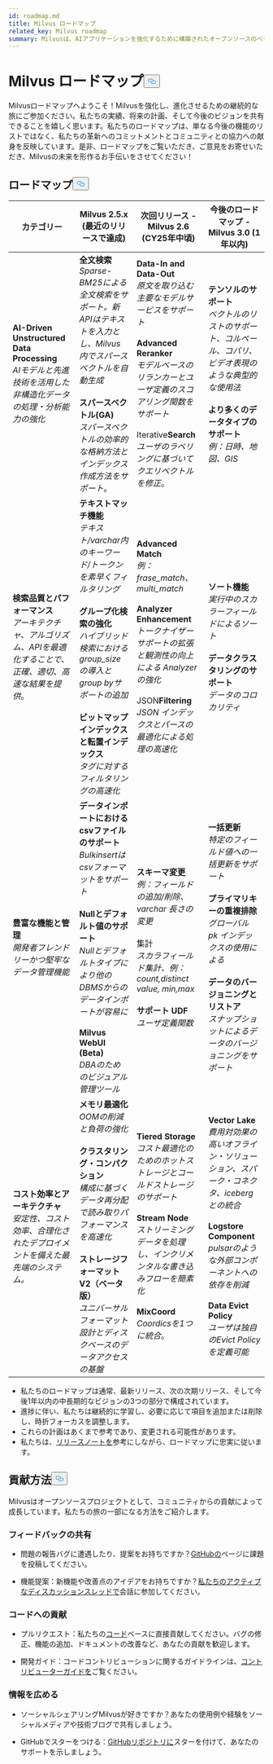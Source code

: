 ```yaml
---
id: roadmap.md
title: Milvus ロードマップ
related_key: Milvus roadmap
summary: Milvusは、AIアプリケーションを強化するために構築されたオープンソースのベクトルデータベースです。私たちの開発ロードマップは以下の通りです。
---
```


<h1 id="Milvus-Roadmap" class="common-anchor-header">Milvus ロードマップ<button data-href="#Milvus-Roadmap" class="anchor-icon" translate="no">
      <svg translate="no"
        aria-hidden="true"
        focusable="false"
        height="20"
        version="1.1"
        viewBox="0 0 16 16"
        width="16"
      >
        <path
          fill="#0092E4"
          fill-rule="evenodd"
          d="M4 9h1v1H4c-1.5 0-3-1.69-3-3.5S2.55 3 4 3h4c1.45 0 3 1.69 3 3.5 0 1.41-.91 2.72-2 3.25V8.59c.58-.45 1-1.27 1-2.09C10 5.22 8.98 4 8 4H4c-.98 0-2 1.22-2 2.5S3 9 4 9zm9-3h-1v1h1c1 0 2 1.22 2 2.5S13.98 12 13 12H9c-.98 0-2-1.22-2-2.5 0-.83.42-1.64 1-2.09V6.25c-1.09.53-2 1.84-2 3.25C6 11.31 7.55 13 9 13h4c1.45 0 3-1.69 3-3.5S14.5 6 13 6z"
        ></path>
      </svg>
    </button></h1><p>Milvusロードマップへようこそ！Milvusを強化し、進化させるための継続的な旅にご参加ください。私たちの実績、将来の計画、そして今後のビジョンを共有できることを嬉しく思います。私たちのロードマップは、単なる今後の機能のリストではなく、私たちの革新へのコミットメントとコミュニティとの協力への献身を反映しています。是非、ロードマップをご覧いただき、ご意見をお寄せいただき、Milvusの未来を形作るお手伝いをさせてください！</p>
<h2 id="Roadmap" class="common-anchor-header">ロードマップ<button data-href="#Roadmap" class="anchor-icon" translate="no">
      <svg translate="no"
        aria-hidden="true"
        focusable="false"
        height="20"
        version="1.1"
        viewBox="0 0 16 16"
        width="16"
      >
        <path
          fill="#0092E4"
          fill-rule="evenodd"
          d="M4 9h1v1H4c-1.5 0-3-1.69-3-3.5S2.55 3 4 3h4c1.45 0 3 1.69 3 3.5 0 1.41-.91 2.72-2 3.25V8.59c.58-.45 1-1.27 1-2.09C10 5.22 8.98 4 8 4H4c-.98 0-2 1.22-2 2.5S3 9 4 9zm9-3h-1v1h1c1 0 2 1.22 2 2.5S13.98 12 13 12H9c-.98 0-2-1.22-2-2.5 0-.83.42-1.64 1-2.09V6.25c-1.09.53-2 1.84-2 3.25C6 11.31 7.55 13 9 13h4c1.45 0 3-1.69 3-3.5S14.5 6 13 6z"
        ></path>
      </svg>
    </button></h2><table>
    <thead>
        <tr>
            <th>カテゴリー</th>
            <th>Milvus 2.5.x (最近のリリースで達成)</th>
            <th>次回リリース - Milvus 2.6 (CY25年中頃)</th>
            <th>今後のロードマップ - Milvus 3.0 (1年以内)</th>
        </tr>
    </thead>
    <tbody>
        <tr>
            <td><strong>AI-Driven Unstructured Data Processing</strong><br/><i>AIモデルと先進技術を活用した非構造化データの処理・分析能力の強化</i></td>
            <td><strong>全文検索</strong><br/><i>Sparse-BM25による全文検索をサポート。新APIはテキストを入力とし、Milvus内でスパースベクトルを自動生成</i><br/><br/><strong>スパースベクトル(GA)</strong><br/><i>スパースベクトルの効率的な格納方法とインデックス作成方法をサポート</i>。<br/></td>
            <td><strong>Data-In and Data-Out</strong><br/><i>原文を取り込む主要なモデルサービスをサポート</i><br/><br/><strong>Advanced Reranker</strong><br/><i>モデルベースのリランカーとユーザ定義のスコアリング関数をサポート</i><br/><br/> Iterative<strong>Search</strong><br/><i>ユーザのラベリングに基づいてクエリベクトルを修正</i>。</td>
            <td><strong>テンソルのサポート</strong><br/><i>ベクトルのリストのサポート、コルベール、コパリ、ビデオ表現のような典型的な使用法</i><br/><br/><strong>より多くのデータタイプのサポート</strong><br/><i>例：日時、地図、GIS</i></td>
        </tr>
        <tr>
            <td><strong>検索品質とパフォーマンス</strong><br/><i>アーキテクチャ、アルゴリズム、APIを最適化することで、正確、適切、高速な結果を提供</i>。</td>
            <td><strong>テキストマッチ機能</strong><br/><i>テキスト/varchar内のキーワード/トークンを素早くフィルタリング</i><br/><br/><strong>グループ化検索の強化</strong><br/><i>ハイブリッド検索におけるgroup_sizeの導入とgroup byサポートの追加</i><br/><br/><strong>ビットマップインデックスと転置インデックス</strong><br/><i>タグに対するフィルタリングの高速化</i></td>
            <td><strong>Advanced Match</strong><br/><i>例：frase_match、multi_match </i><br/><br/><strong>Analyzer Enhancement</strong><br/><i>トークナイザーサポートの拡張と観測性の向上による Analyzer の強化</i><br/><br/> JSON<strong>Filtering</strong><br/><i>JSON インデックスとパースの最適化による処理の高速化</i></td>
            <td><strong>ソート機能</strong><br/><i>実行中のスカラーフィールドによるソート</i><br/><br/><strong>データクラスタリングのサポート</strong><br/><i>データのコロカリティ</i></td>
        </tr>
        <tr>
            <td><strong>豊富な機能と管理</strong><br/><i>開発者フレンドリーかつ堅牢なデータ管理機能</i></td>
            <td><strong>データインポートにおけるcsvファイルのサポート</strong><br/><i>Bulkinsertはcsvフォーマットをサポート</i><br/><br/><strong>Nullとデフォルト値のサポート</strong><br/><i>Nullとデフォルトタイプにより他のDBMSからのデータインポートが容易に</i><br/><br/><strong>Milvus WebUI (Beta)</strong><br/><i>DBAのためのビジュアル管理ツール</i></td>
            <td><strong>スキーマ変更</strong><br/><i>例：フィールドの追加/削除、varchar 長さの変更</i><br/><br/> 集計<br/><i>スカラフィールド集計、例：count,distinct value, min,max</i><br/><br/><strong>サポート UDF</strong><br/><i>ユーザ定義関数</i></td>
            <td><strong>一括更新</strong><br/><i>特定のフィールド値への一括更新をサポート</i><br/><br/><strong>プライマリキーの重複排除</strong><br/><i>グローバル pk インデックスの使用による</i><br/><br/><strong>データのバージョニングとリストア</strong><br/><i>スナップショットによるデータのバージョニングをサポート</i></td>
        </tr>
        <tr>
            <td><strong>コスト効率とアーキテクチャ</strong><br/><i>安定性、コスト効率、合理化されたデプロイメントを備えた最先端のシステム。</i></td>
            <td><strong>メモリ最適化</strong><br/><i>OOMの削減と負荷の強化</i><br/><br/><strong>クラスタリング・コンパクション</strong><br/><i>構成に基づくデータ再分配で読み取りパフォーマンスを高速化</i><br/><br/><strong>ストレージフォーマットV2（ベータ版）</strong><br/><i>ユニバーサルフォーマット設計とディスクベースのデータアクセスの基盤</i></td>
            <td><strong>Tiered Storage</strong><br/><i>コスト最適化のためのホットストレージとコールドストレージのサポート</i><br/><br/><strong>Stream Node</strong><br/><i>ストリーミングデータを処理し、インクリメンタルな書き込みフローを簡素化</i><br/><br/><strong>MixCoord</strong><br/><i>Coordicsを1つに統合</i>。</td>
            <td><strong>Vector Lake</strong><br/><i>費用対効果の高いオフライン・ソリューション、スパーク・コネクタ、icebergとの統合</i><br/><br/><strong>Logstore Component</strong><br/><i>pulsarのような外部コンポーネントへの依存を削減</i><br/><br/><strong>Data Evict Policy</strong><br/><i>ユーザは独自のEvict Policyを定義可能</i></td>
        </tr>
    </tbody>
</table>
<ul>
<li>私たちのロードマップは通常、最新リリース、次の次期リリース、そして今後1年以内の中長期的なビジョンの3つの部分で構成されています。</li>
<li>進捗に伴い、私たちは継続的に学習し、必要に応じて項目を追加または削除し、時折フォーカスを調整します。</li>
<li>これらの計画はあくまで参考であり、変更される可能性があります。</li>
<li>私たちは、<a href="/docs/ja/v2.5.x/release_notes.md">リリースノートを</a>参考にしながら、ロードマップに忠実に従います。</li>
</ul>
<h2 id="How-to-contribute" class="common-anchor-header">貢献方法<button data-href="#How-to-contribute" class="anchor-icon" translate="no">
      <svg translate="no"
        aria-hidden="true"
        focusable="false"
        height="20"
        version="1.1"
        viewBox="0 0 16 16"
        width="16"
      >
        <path
          fill="#0092E4"
          fill-rule="evenodd"
          d="M4 9h1v1H4c-1.5 0-3-1.69-3-3.5S2.55 3 4 3h4c1.45 0 3 1.69 3 3.5 0 1.41-.91 2.72-2 3.25V8.59c.58-.45 1-1.27 1-2.09C10 5.22 8.98 4 8 4H4c-.98 0-2 1.22-2 2.5S3 9 4 9zm9-3h-1v1h1c1 0 2 1.22 2 2.5S13.98 12 13 12H9c-.98 0-2-1.22-2-2.5 0-.83.42-1.64 1-2.09V6.25c-1.09.53-2 1.84-2 3.25C6 11.31 7.55 13 9 13h4c1.45 0 3-1.69 3-3.5S14.5 6 13 6z"
        ></path>
      </svg>
    </button></h2><p>Milvusはオープンソースプロジェクトとして、コミュニティからの貢献によって成長しています。私たちの旅の一部になる方法をご紹介します。</p>
<h3 id="Share-feedback" class="common-anchor-header">フィードバックの共有</h3><ul>
<li><p>問題の報告バグに遭遇したり、提案をお持ちですか？<a href="https://github.com/milvus-io/milvus/issues">GitHubの</a>ページに課題を投稿してください。</p></li>
<li><p>機能提案：新機能や改善点のアイデアをお持ちですか？<a href="https://github.com/milvus-io/milvus/discussions/40263">私たちのアクティブなディスカッションスレッドで</a>会話に参加してください。</p></li>
</ul>
<h3 id="Code-contributions" class="common-anchor-header">コードへの貢献</h3><ul>
<li><p>プルリクエスト：私たちの<a href="https://github.com/milvus-io/milvus/pulls">コード</a>ベースに直接貢献してください。バグの修正、機能の追加、ドキュメントの改善など、あなたの貢献を歓迎します。</p></li>
<li><p>開発ガイド：コードコントリビューションに関するガイドラインは、<a href="https://github.com/milvus-io/milvus/blob/82915a9630ab0ff40d7891b97c367ede5726ff7c/CONTRIBUTING.md">コントリビューターガイドを</a>ご覧ください。</p></li>
</ul>
<h3 id="Spread-the-word" class="common-anchor-header">情報を広める</h3><ul>
<li><p>ソーシャルシェアリングMilvusが好きですか？あなたの使用例や経験をソーシャルメディアや技術ブログで共有しましょう。</p></li>
<li><p>GitHubでスターをつける：<a href="https://github.com/milvus-io/milvus">GitHubリポジトリに</a>スターを付けて、あなたのサポートを示しましょう。</p></li>
</ul>
